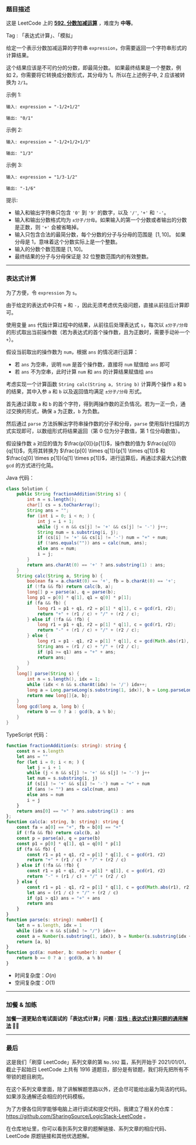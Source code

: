 ### 题目描述

这是 LeetCode 上的 **[592. 分数加减运算](https://leetcode.cn/problems/fraction-addition-and-subtraction/solution/by-ac_oier-rmpy/)** ，难度为 **中等**。

Tag : 「表达式计算」、「模拟」



给定一个表示分数加减运算的字符串 `expression`，你需要返回一个字符串形式的计算结果。 

这个结果应该是不可约分的分数，即最简分数。 如果最终结果是一个整数，例如 $2$，你需要将它转换成分数形式，其分母为 $1$。所以在上述例子中, $2$ 应该被转换为 `2/1`。

示例 1:
```
输入: expression = "-1/2+1/2"

输出: "0/1"
```
示例 2:
```
输入: expression = "-1/2+1/2+1/3"

输出: "1/3"
```
示例 3:
```
输入: expression = "1/3-1/2"

输出: "-1/6"
```

提示:
* 输入和输出字符串只包含 `'0'` 到 `'9'` 的数字，以及 `'/'`, `'+'` 和 `'-'`。 
* 输入和输出分数格式均为 `±分子/分母`。如果输入的第一个分数或者输出的分数是正数，则 `'+'` 会被省略掉。
* 输入只包含合法的最简分数，每个分数的分子与分母的范围是  $[1,10]$。 如果分母是 $1$，意味着这个分数实际上是一个整数。
* 输入的分数个数范围是 $[1,10]$。
* 最终结果的分子与分母保证是 $32$ 位整数范围内的有效整数。

---

### 表达式计算

为了方便，令 `expression` 为 `s`。

由于给定的表达式中只有 `+` 和 `-`，因此无须考虑优先级问题，直接从前往后计算即可。

使用变量 `ans` 代指计算过程中的结果，从前往后处理表达式 `s`，每次以 `±分子/分母` 的形式取出当前操作数（若为表达式的首个操作数，且为正数时，需要手动补一个 `+`）。

假设当前取出的操作数为 `num`，根据 `ans` 的情况进行运算：

* 若 `ans` 为空串，说明 `num` 是首个操作数，直接将 `num` 赋值给 `ans` 即可
* 若 `ans` 不为空串，此时计算 `num` 和 `ans` 的计算结果赋值给 `ans`

考虑实现一个计算函数 `String calc(String a, String b)` 计算两个操作 `a` 和 `b` 的结果，其中入参 `a` 和 `b` 以及返回值均满足 `±分子/分母` 形式。

首先通过读取 `a` 和 `b` 的首个字符，得到两操作数的正负情况。若为一正一负，通过交换的形式，确保 `a` 为正数，`b` 为负数。

然后通过 `parse` 方法拆解出字符串操作数的分子和分母，`parse` 使用指针扫描的方式实现即可，以数组形式将结果返回（第 $0$ 位为分子数值，第 $1$ 位分母数值）。

假设操作数 `a` 对应的值为 $\frac{p[0]}{p[1]}$，操作数的值为 $\frac{q[0]}{q[1]}$，先将其转换为 $\frac{p[0] \times q[1]}{p[1] \times q[1]}$ 和 $\frac{q[0] \times p[1]}{q[1] \times p[1]}$，进行运算后，再通过求最大公约数 `gcd` 的方式进行化简。

Java 代码：
```Java
class Solution {
    public String fractionAddition(String s) {
        int n = s.length();
        char[] cs = s.toCharArray();
        String ans = "";
        for (int i = 0; i < n; ) {
            int j = i + 1;
            while (j < n && cs[j] != '+' && cs[j] != '-') j++;
            String num = s.substring(i, j);
            if (cs[i] != '+' && cs[i] != '-') num = "+" + num;
            if (!ans.equals("")) ans = calc(num, ans);
            else ans = num;
            i = j;
        }
        return ans.charAt(0) == '+' ? ans.substring(1) : ans;
    }
    String calc(String a, String b) {
        boolean fa = a.charAt(0) == '+', fb = b.charAt(0) == '+';
        if (!fa && fb) return calc(b, a);
        long[] p = parse(a), q = parse(b);
        long p1 = p[0] * q[1], q1 = q[0] * p[1];
        if (fa && fb) {
            long r1 = p1 + q1, r2 = p[1] * q[1], c = gcd(r1, r2);
            return "+" + (r1 / c) + "/" + (r2 / c);
        } else if (!fa && !fb) {
            long r1 = p1 + q1, r2 = p[1] * q[1], c = gcd(r1, r2);
            return "-" + (r1 / c) + "/" + (r2 / c);
        } else {
            long r1 = p1 - q1, r2 = p[1] * q[1], c = gcd(Math.abs(r1), r2);
            String ans = (r1 / c) + "/" + (r2 / c);
            if (p1 >= q1) ans = "+" + ans;
            return ans;
        }
    }
    long[] parse(String s) {
        int n = s.length(), idx = 1;
        while (idx < n && s.charAt(idx) != '/') idx++;
        long a = Long.parseLong(s.substring(1, idx)), b = Long.parseLong(s.substring(idx + 1));
        return new long[]{a, b};
    }
    long gcd(long a, long b) {
        return b == 0 ? a : gcd(b, a % b);
    }
}
```
TypeScript 代码：
```TypeScript
function fractionAddition(s: string): string {
    const n = s.length
    let ans = ""
    for (let i = 0; i < n; ) {
        let j = i + 1
        while (j < n && s[j] != '+' && s[j] != '-') j++
        let num = s.substring(i, j)
        if (s[i] != '+' && s[i] != '-') num = "+" + num
        if (ans != "") ans = calc(num, ans)
        else ans = num
        i = j
    }
    return ans[0] == "+" ? ans.substring(1) : ans
};
function calc(a: string, b: string): string {
    const fa = a[0] == "+", fb = b[0] == "+"
    if (!fa && fb) return calc(b, a)
    const p = parse(a), q = parse(b)
    const p1 = p[0] * q[1], q1 = q[0] * p[1]
    if (fa && fb) {
        const r1 = p1 + q1, r2 = p[1] * q[1], c = gcd(r1, r2)
        return "+" + (r1 / c) + "/" + (r2 / c)
    } else if (!fa && !fb) {
        const r1 = p1 + q1, r2 = p[1] * q[1], c = gcd(r1, r2)
        return "-" + (r1 / c) + "/" + (r2 / c)
    } else {
        const r1 = p1 - q1, r2 = p[1] * q[1], c = gcd(Math.abs(r1), r2)
        let ans = (r1 / c) + "/" + (r2 / c)
        if (p1 > q1) ans = "+" + ans
        return ans
    }
}
function parse(s: string): number[] {
    let n = s.length, idx = 1
    while (idx < n && s[idx] != "/") idx++
    const a = Number(s.substring(1, idx)), b = Number(s.substring(idx + 1))
    return [a, b]
}
function gcd(a: number, b: number): number {
    return b == 0 ? a : gcd(b, a % b)
}
```
* 时间复杂度：$O(n)$
* 空间复杂度：$O(1)$

---

### 加餐 & 加练

**加餐一道更贴合笔试面试的「表达式计算」问题 : [双栈 : 表达式计算问题的通用解法](https://mp.weixin.qq.com/s?__biz=MzU4NDE3MTEyMA==&mid=2247492602&idx=1&sn=135fd5b530189f13e0395414a6b47893) 🎉🎉**

---

### 最后

这是我们「刷穿 LeetCode」系列文章的第 `No.592` 篇，系列开始于 2021/01/01，截止于起始日 LeetCode 上共有 1916 道题目，部分是有锁题，我们将先把所有不带锁的题目刷完。

在这个系列文章里面，除了讲解解题思路以外，还会尽可能给出最为简洁的代码。如果涉及通解还会相应的代码模板。

为了方便各位同学能够电脑上进行调试和提交代码，我建立了相关的仓库：https://github.com/SharingSource/LogicStack-LeetCode 。

在仓库地址里，你可以看到系列文章的题解链接、系列文章的相应代码、LeetCode 原题链接和其他优选题解。

